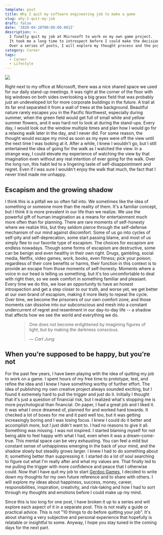 ```yaml
---
template: post
title: Why I quit my software engineering job to make a game
slug: why-I-quit-my-job
draft: false
date: '2020-04-28T00:00:00.001Z'
description: >-
  I finally quit my job at Microsoft to work on my own game project.
  It took me a long time to introspect before I could make the decision and I learned many things about myself.
  Over a series of posts, I will explore my thought process and the psychological barriers I had to overcome before I could convince myself.
category: Career
tags:
  - Career
  - Lifestyle
---
```


![](/media/grassfield.jpg)

Right next to my office at Microsoft, there was a nice shared space we used for our daily stand-up meetings. It was right at the corner of the floor with big windows on both sides overlooking a big grass field that was probably just an undeveloped lot for more corporate buildings in the future. A trail at its far end separated it from a wall of trees at the background. Beautiful nature rarely escapes you in the Pacific Northwest, especially during summer, when the green field would get full of small white and yellow summer flowers, and it was hard not to look at during the stand-ups. Every day, I would look out the window multiple times and plan how I would go for a relaxing walk later in the day, and I never did. For some reason, the thought would escape my mind as soon as my eyes were off the view until the next time I was looking at it. After a while, I knew I wouldn't go, but I still entertained the idea of going for the walk as I watched the view. In a strange way, I could elevate my experience of watching the view by that imagination even without any real intention of ever going for the walk. Over the long run, this habit led to a lingering taste of self-disappointment and regret. Even if I was sure I wouldn't enjoy the walk that much, the fact that I never tried made me unhappy.

## Escapism and the growing shadow
I think this is a pitfall we so often fall into. We sometimes like the idea of something or someone more than the reality of them. It's a familiar concept, but I think it is more prevalent in our life than we realize. We use the powerful gift of human imagination as a means for entertainment much more often than for planning. There are rare moments of self-honesty where we realize this, but they seldom pierce through the self-defense mechanism of our mind against discomfort. Some of us go into cycles of self-pity and self-deprecation, some start passing blame, and most of us simply flee to our favorite type of escapism. The choices for escapism are endless nowadays. Though some forms of escapism are destructive, some can be benign and even healthy in their own right. Drugs, gambling, social media, Netflix, video games, work, books, even fitness; pick your poison; regardless of their core benefits or harms, their function in this context is to provide an escape from those moments of self-honesty. Moments where a voice in our head is telling us something, but it's too uncomfortable to deal with right then, so we seek comfort in something familiar and pleasant. Every time we do this, we lose an opportunity to have an honest introspection and get a step closer to our truth, and worse yet, we get better at our own brand of escapism, making it more likely to repeat the cycle. Over time, we become the prisoners of our own comfort zone, and those moments can dissolve into our subconscious and mesh into a constant undercurrent of regret and resentment in our day-to-day life -- a shadow that affects how we see the world and everything we do.

<figure>
	<blockquote>
		<p>One does not become enlightened by imagining figures of light, but by making the darkness conscious.</p>
		<footer>
			<cite>— Carl Jung</cite>
		</footer>
	</blockquote>
</figure>

## When you're supposed to be happy, but you're not
For the past few years, I have been playing with the idea of quitting my job to work on a game. I spent hours of my free time to prototype, test, and refine the idea and I knew I have something worthy of further effort. The idea of publishing my own creative project always sounded exciting, but I found it extremely hard to pull the trigger and just do it. Initially I thought that it's just a question of financial risk, but I realized what's stopping me is more psychological than financial. On paper, I had a great job and I liked it. It was what I once dreamed of, planned for and worked hard towards. It checked a lot of boxes for me and it paid well too, but it was getting increasingly boring and I was losing focus. I knew I could do it better and accomplish more, but I just didn't want to. I had no reasons to give it all. Something was missing. I was not inspired. I started blaming myself for not being able to feel happy with what I had, even when it was a dream-come-true. This mental space can be very exhausting. You can feel a mild but constant sense of unhappiness emerging in the back of your mind, and the shadow slowly but steadily grows larger. I knew I had to do something about it; something better than suppressing it. I started do a lot of soul searching to figure out what I'm really after and what my values are. That finally led to me pulling the trigger with more confidence and peace that I otherwise could. Now that I have quit my job to start [Gerdoo Games](https://gerdoo.games), I decided to write down my thoughts for my own future reference and to share with others. I will explore my ideas about happiness, success, money, career, responsibilities, inspiration, creativity, and risk-taking and how I had to sort through my thoughts and emotions before I could make up my mind.

Since this is too long for one post, I have broken it up to a series and will explore each aspect of it in a separate post. This is not really a guide or practical advice. This is not "10 things to do before quitting your job". It's about sharing a very subjective and personal experience that hopefully is relatable or insightful to some. Anyway, I hope you stay tuned in the coming days for the next part.
